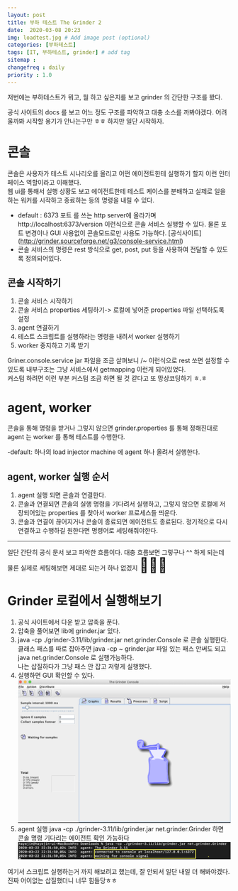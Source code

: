 ```yaml
---
layout: post
title: 부하 테스트 The Grinder 2 
date:  2020-03-08 20:23
img: loadtest.jpg # Add image post (optional)
categories: [부하테스트]
tags: [IT, 부하테스트, grinder] # add tag
sitemap :
changefreq : daily
priority : 1.0
---
```


저번에는 부하테스트가 뭐고, 뭘 하고 싶은지를 보고 grinder 의  간단한 구조를 봤다.

공식 사이트의 docs 를 보고 어느 정도 구조를 파악하고 대충 소스를 까봐야겠다. 
어려울까봐 시작할 용기가 안나는구만 ㅎㅎ 하지만 일단 시작하자.  

# 콘솔 
콘솔은 사용자가 테스트 시나리오를 올리고 어떤 에이전트한테 실행하기 할지 이런 인터페이스 역할이라고 이해했다.  
웹 ui를 통해서 실행 상황도 보고 에이전트한테 테스트 케이스를 분배하고 실제로 일을 하는 워커를 시작하고 종료하는 등의 명령을 내릴 수 있다. 

- default : 6373 포트 를 쓰는 http server에 올라가며  http://localhost:6373/version 이런식으로 콘솔 서비스 실행할 수 있다. 
물론 포트 변경이나 GUI 사용없이 콘솔모드로만 사용도 가능하다. [공식사이트] (http://grinder.sourceforge.net/g3/console-service.html) 
- 콘솔 서비스의 명령은 rest 방식으로 get, post, put 등을 사용하여 전달할 수 있도록 정의되어있다. 

## 콘솔 시작하기 
1. 콘솔 서비스 시작하기 
2. 콘솔 서비스 properties 세팅하기-> 로컬에 넣어준 properties 파일 선택하도록 설정
3. agent 연결하기 
4. 테스트 스크립트를 실행하라는 명령을 내려서 worker 실행하기
5. worker 중지하고 기록 받기 

Griner.console.service jar 파일을 조금 살펴보니  /~ 이런식으로 rest 쏘면 설정할 수 있도록 내부구조는 그냥 서비스에서  getmapping  이런게 되어있었다.   
커스텀 하려면 이런 부분 커스텀 조금 하면 될 것 같다고 또 망상코딩하기 ㅎ.ㅎ   

# agent, worker 
콘솔을 통해 명령을 받거나 그렇지 않으면 grinder.properties 를 통해 정해진대로 agent 는   worker 를 통해 테스트를 수행한다. 

-default: 하나의 load injector machine 에 agent 하나 올려서 실행한다. 

## agent, worker 실행 순서 
1. agent 실행 되면 콘솔과 연결한다.  
2. 콘솔과 연결되면 콘솔의 실행 명령을 기다려서 실행하고, 그렇지 않으면 로컬에 저장되어있는 properties 를 찾아서 worker 프로세스들 띄운다. 
3. 콘솔과 연결이 끊어지거나 콘솔이 종료되면  에이전트도 종료된다. 정기적으로 다시 연결하고 수행하길 원한다면 명령어로 세팅해줘야한다. 



---
일단 간단히 공식 문서 보고 파악한 흐름이다.  대충 흐름보면 그렇구나 ^^ 하게 되는데 물론 실제로 세팅해보면 제대로 되는거 하나 없겠지 <font size =+3 >🥺🥺🥺 </font>

# Grinder 로컬에서 실행해보기 
1. 공식 사이트에서 다운 받고 압축을 푼다. 
2. 압축을 풀어보면 lib에 grinder.jar 있다. 
3. java -cp ./grinder-3.11/lib/grinder.jar net.grinder.Console 로 콘솔 실행한다. 
클래스 패스를 따로 잡아주면 java -cp ~ grinder.jar 파일 있는 패스 안써도 되고 java net.grinder.Console 로 실행가능하다.   
나는 삽질하다가 그냥  패스 안 잡고 저렇게 실행했다. 
4. 실행하면 GUI 확인할 수 있다. 
![콘솔](/assets/img/2020-03-22-grinder2/console.png)
5. agent 실행  java -cp ./grinder-3.11/lib/grinder.jar net.grinder.Grinder 하면  콘솔 명령 기다리는 에이전트 확인 가능하다
![콘솔대답기다리는에이전트](/assets/img/2020-03-22-grinder2/에이전트.png)

여기서 스크립트 실행하는거 까지 해보려고 했는데, 잘 안되서 일단  내일 더 해봐야겠다. 진짜 어이없는 삽질했더니 너무 힘들당ㅎㅎ   